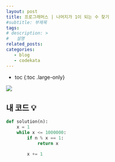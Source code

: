 ```yaml
---
layout: post
title: 프로그래머스 | 나머지가 1이 되는 수 찾기
#subtitle: 부제목
tags: 
# description: >
#   설명
related_posts:
categories:
   - blog
   - codekata
---
```


* toc
{:toc .large-only}

![](https://s3.us-west-2.amazonaws.com/secure.notion-static.com/ea9612ed-93d7-4569-a47e-b6587602a5ba/Untitled.png?X-Amz-Algorithm=AWS4-HMAC-SHA256&X-Amz-Content-Sha256=UNSIGNED-PAYLOAD&X-Amz-Credential=AKIAT73L2G45EIPT3X45%2F20220309%2Fus-west-2%2Fs3%2Faws4_request&X-Amz-Date=20220309T115421Z&X-Amz-Expires=86400&X-Amz-Signature=46ea4dd3344efccfc11eb454bc2b692fa725404905d3fcfae544fb4541de4ad4&X-Amz-SignedHeaders=host&response-content-disposition=filename%20%3D%22Untitled.png%22&x-id=GetObject)

## 내 코드 💡

```py
def solution(n):
    x = 1
    while x <= 1000000:
        if n % x == 1:
            return x

        x += 1
```
